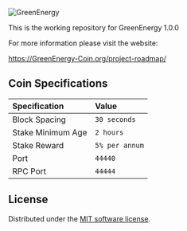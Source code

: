 ![GreenEnergy](./img/logo-extended.png)

This is the working repository for GreenEnergy 1.0.0

For more information please visit the website:

https://GreenEnergy-Coin.org/project-roadmap/

<!-- TODO: [![Build Status](https://travis-ci.org/NAVCoin/greenenergy-core.svg?branch=master)](https://travis-ci.org/NAVCoin/greenenergy-core) -->

## Coin Specifications

| Specification | Value |
|:-----------|:-----------|
| Block Spacing | `30 seconds` |
| Stake Minimum Age | `2 hours` |
| Stake Reward | `5% per annum` |
| Port | `44440` |
| RPC Port | `44444` |

<!--  What should be done with this? -->
<!-- ## Navtech Settings

| Specification | Value |
|:-----------|:-----------|
| addanonserver | `95.183.52.55:3000` |
| addanonserver | `95.183.53.184:3000` |
| addanonserver | `95.183.52.28:3000` |
| addanonserver | `95.183.52.29:3000` |

## Social Channels

| Site | link |
|:-----------|:-----------|
| Freenode IRC | #greenenergy-dev |
| Twitter | https://twitter.com/GreenEnergy |
| Discord | https://discord.gg/METRO:TODO |
| Telegram | https://t.me/greenenergy |
| Reddit | http://www.reddit.com/r/greenenergy |
| Facebook | https://www.facebook.com/GreenEnergy |

<!--
## Community Resources

| Site | link |
|:-----------|:-----------|
| Trello Board | [https://trello.com/nav-community](https://trello.com/invite/b/rPdvVVL4/ba5c40a885fd3c02cda2a8b406ff7124/nav-community) |
| Nav Community | http://navcommunity.net |

 -->

License
---------------------
Distributed under the [MIT software license](http://www.opensource.org/licenses/mit-license.php).
